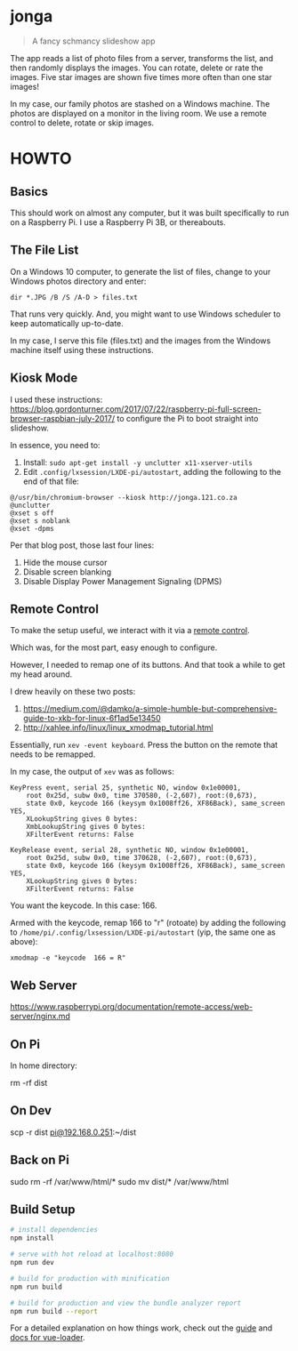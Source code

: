 # jonga

> A fancy schmancy slideshow app

The app reads a list of photo files from a server, transforms the list, and then randomly displays the images. You can rotate, delete or rate the images. Five star images are shown five times more often than one star images!

In my case, our family photos are stashed on a Windows machine. The photos are displayed on a monitor in the living room. We use a remote control to delete, rotate or skip images.

# HOWTO

## Basics

This should work on almost any computer, but it was built specifically to run on a Raspberry Pi. I use a Raspberry Pi 3B, or thereabouts.

## The File List

On a Windows 10 computer, to generate the list of files, change to your Windows photos directory and enter:

`dir *.JPG /B /S /A-D > files.txt`

That runs very quickly. And, you might want to use Windows scheduler to keep automatically up-to-date.

In my case, I serve this file (files.txt) and the images from the Windows machine itself using these instructions.


## Kiosk Mode

I used these instructions: https://blog.gordonturner.com/2017/07/22/raspberry-pi-full-screen-browser-raspbian-july-2017/ to configure the Pi to boot straight into slideshow.

In essence, you need to:

1. Install: `sudo apt-get install -y unclutter x11-xserver-utils`
1. Edit `.config/lxsession/LXDE-pi/autostart`, adding the following to the end of that file:

```
@/usr/bin/chromium-browser --kiosk http://jonga.121.co.za
@unclutter
@xset s off
@xset s noblank
@xset -dpms
```

Per that blog post, those last four lines:

1. Hide the mouse cursor
1. Disable screen blanking
1. Disable Display Power Management Signaling (DPMS)

## Remote Control

To make the setup useful, we interact with it via a [remote control](https://www.adafruit.com/product/3092).

Which was, for the most part, easy enough to configure.

However, I needed to remap one of its buttons. And that took a while to get my head around.

I drew heavily on these two posts:

1. https://medium.com/@damko/a-simple-humble-but-comprehensive-guide-to-xkb-for-linux-6f1ad5e13450
1. http://xahlee.info/linux/linux_xmodmap_tutorial.html

Essentially, run `xev -event keyboard`. Press the button on the remote that needs to be remapped.

In my case, the output of `xev` was as follows:

```
KeyPress event, serial 25, synthetic NO, window 0x1e00001,
    root 0x25d, subw 0x0, time 370580, (-2,607), root:(0,673),
    state 0x0, keycode 166 (keysym 0x1008ff26, XF86Back), same_screen YES,
    XLookupString gives 0 bytes: 
    XmbLookupString gives 0 bytes: 
    XFilterEvent returns: False

KeyRelease event, serial 28, synthetic NO, window 0x1e00001,
    root 0x25d, subw 0x0, time 370628, (-2,607), root:(0,673),
    state 0x0, keycode 166 (keysym 0x1008ff26, XF86Back), same_screen YES,
    XLookupString gives 0 bytes: 
    XFilterEvent returns: False
```
You want the keycode. In this case: 166.

Armed with the keycode, remap 166 to "r" (rotoate) by adding the following to `/home/pi/.config/lxsession/LXDE-pi/autostart` (yip, the same one as above): 

```
xmodmap -e "keycode  166 = R"
```


## Web Server

https://www.raspberrypi.org/documentation/remote-access/web-server/nginx.md

## On Pi

In home directory:

rm -rf dist

## On Dev

scp -r dist pi@192.168.0.251:~/dist

## Back on Pi

sudo rm -rf /var/www/html/*
sudo mv dist/* /var/www/html

## Build Setup

``` bash
# install dependencies
npm install

# serve with hot reload at localhost:8080
npm run dev

# build for production with minification
npm run build

# build for production and view the bundle analyzer report
npm run build --report
```

For a detailed explanation on how things work, check out the [guide](http://vuejs-templates.github.io/webpack/) and [docs for vue-loader](http://vuejs.github.io/vue-loader).
